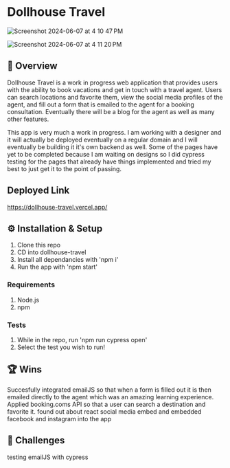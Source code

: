 # Dollhouse Travel

![Screenshot 2024-06-07 at 4 10 47 PM](https://github.com/Swatzell/dollhouse-travel/assets/59072840/3cc37ba1-a292-43d9-b57d-0b0f7444267a)


![Screenshot 2024-06-07 at 4 11 20 PM](https://github.com/Swatzell/dollhouse-travel/assets/59072840/267d83e1-635f-4a2c-8563-e00b14320d59)



## 🌟 Overview

Dollhouse Travel is a work in progress web application that provides users with the ability to book vacations and get in touch with a travel agent. Users can search locations and favorite them, view the social media profiles of the agent, and fill out a form that is emailed to the agent for a booking consultation. Eventually there will be a blog for the agent as well as many other features.

This app is very much a work in progress. I am working with a designer and it will actually be deployed eventually on a regular domain and I will eventually be building it it's own backend as well. Some of the pages have yet to be completed because I am waiting on designs so I did cypress testing for the pages that already have things implemented and tried my best to just get it to the point of passing.

## Deployed Link

https://dollhouse-travel.vercel.app/

## ⚙️ Installation & Setup

1. Clone this repo
2. CD into dollhouse-travel
3. Install all dependancies with 'npm i'
4. Run the app with 'npm start'

### Requirements

1. Node.js
2. npm

### Tests

1. While in the repo, run 'npm run cypress open'
2. Select the test you wish to run!

## 🏆 Wins
Succesfully integrated emailJS so that when a form is filled out it is then emailed directly to the agent which was an amazing learning experience.
Applied booking.coms API so that a user can search a destination and favorite it.
found out about react social media embed and embedded facebook and instagram into the app

## 🚧 Challenges
testing emailJS with cypress
